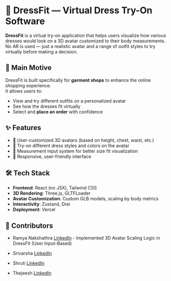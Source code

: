 # 👗 DressFit — Virtual Dress Try-On Software

**DressFit** is a virtual try-on application that helps users visualize how various dresses would look on a 3D avatar customized to their body measurements.  
No AR is used — just a realistic avatar and a range of outfit styles to try virtually before making a decision.

## 🎯 Main Motive

DressFit is built specifically for **garment shops** to enhance the online shopping experience.  
It allows users to:
- View and try different outfits on a personalized avatar
- See how the dresses fit virtually
- Select and **place an order** with confidence
## ✨ Features

- 🎯 User-customized 3D avatars (based on height, chest, waist, etc.)
- 👕 Try-on different dress styles and colors on the avatar
- 📏 Measurement input system for better size fit visualization
- 📱 Responsive, user-friendly interface

## 🛠 Tech Stack

- **Frontend**: React (no JSX), Tailwind CSS  
- **3D Rendering**: Three.js, GLTFLoader  
- **Avatar Customization**: Custom GLB models, scaling by body metrics  
- **Interactivity**: Zustand, Drei  
- **Deployment**: Vercel

## 👥 Contributors

- Ramya Nakshathra  [LinkedIn](https://www.linkedin.com/in/ramya-nakshathra/) - Implemented 3D Avatar Scaling Logic in DressFit (User Input-Based)

- Srivarsha  [LinkedIn](https://www.linkedin.com/in/srivarsha-sivakumar-454924269/)
- Shruti  [LinkedIn](https://www.linkedin.com/in/shrutiselvakkumar/)
- Thejeesh [LinkedIn](https://www.linkedin.com/in/thejeesh-g-a53a40337/)


